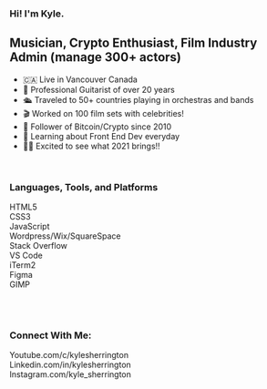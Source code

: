 ### Hi! I'm Kyle.

## Musician, Crypto Enthusiast, Film Industry Admin (manage 300+ actors)
- 🇨🇦 Live in Vancouver Canada
- 🎸 Professional Guitarist of over 20 years
- 🛳 Traveled to 50+ countries playing in orchestras and bands
- 🎬 Worked on 100 film sets with celebrities!
- 👀 Follower of Bitcoin/Crypto since 2010
- 🌱 Learning about Front End Dev everyday
- 👨‍💻 Excited to see what 2021 brings!!

<br />

### Languages, Tools, and Platforms

HTML5<br />
CSS3<br />
JavaScript<br />
Wordpress/Wix/SquareSpace<br />
Stack Overflow<br />
VS Code<br />
iTerm2<br />
Figma<br />
GIMP


<br />
<br />

### Connect With Me:

Youtube.com/c/kylesherrington <br />
Linkedin.com/in/kylesherrington<br />
Instagram.com/kyle_sherrington<br />
